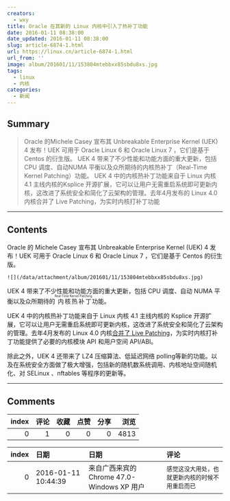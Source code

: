 ```yaml
---
creators:
  - wxy
title: Oracle 在其新的 Linux 内核中引入了热补丁功能
date: 2016-01-11 08:38:00
date_updated: 2016-01-11 08:38:00
slug: article-6874-1.html
url: https://linux.cn/article-6874-1.html
url_from: ''
image: album/201601/11/153804mtebbxx85sbdu8xs.jpg
tags:
  - linux
  - 内核
categories:
  - 新闻
---
```


## Summary

> Oracle 的Michele Casey 宣布其 Unbreakable Enterprise Kernel (UEK) 4 发布！UEK 可用于 Oracle Linux 6 和 Oracle Linux 7 ，它们是基于 Centos 的衍生版。  UEK 4 带来了不少性能和功能方面的重大更新，包括 CPU 调度、自动NUMA 平衡以及众所期待的内核热补丁（Real-Time Kernel Patching）功能。 UEK 4 中的内核热补丁功能来自于 Linux 内核 4.1 主线内核的Ksplice 开源扩展，它可以让用户无需重启系统即可更新内核，这改进了系统安全和简化了云架构的管理。去年4月发布的 Linux 4.0 内核合并了 Live Patching，为实时内核打补丁功能

***

<!-- more -->

## Contents

Oracle 的 Michele Casey 宣布其 Unbreakable Enterprise Kernel (UEK) 4 发布！UEK 可用于 Oracle Linux 6 和 Oracle Linux 7 ，它们是基于 Centos 的衍生版。

`![](/data/attachment/album/201601/11/153804mtebbxx85sbdu8xs.jpg)`

UEK 4 带来了不少性能和功能方面的重大更新，包括 CPU 调度、自动 NUMA 平衡以及众所期待的<ruby> 内核热补丁 <rp>  （ </rp> <rt>  Real-Time Kernel Patching </rt> <rp>  ） </rp></ruby>功能。

UEK 4 中的内核热补丁功能来自于 Linux 内核 4.1 主线内核的 Ksplice 开源扩展，它可以让用户无需重启系统即可更新内核，这改进了系统安全和简化了云架构的管理。去年4月发布的 Linux 4.0 内核[合并了 Live Patching](https://linux.cn/article-5272-1.html)，为实时内核打补丁功能提供了必要的内核模块 API 和用户空间 API/ABI。

除此之外，UEK 4 还带来了 LZ4 压缩算法、低延迟网络 polling等新的功能。以及在系统安全方面做了极大增强，包括新的随机数系统调用、内核地址空间随机化、对 SELinux 、nftables 等程序的更新等。

***

## Comments


|   index |   评论 |   收藏 |   点赞 |   分享 |   浏览 |
|--------:|-------:|-------:|-------:|-------:|-------:|
|       0 |      1 |      0 |      0 |      0 |   4813 |

|   index | 日期                | 日期                                       | 评论                                             |
|--------:|:--------------------|:-------------------------------------------|:-------------------------------------------------|
|       0 | 2016-01-11 10:44:39 | 来自广西来宾的 Chrome 47.0-Windows XP 用户 | `感觉这没大用处，也就更新内核的时候不用重启而已` |
